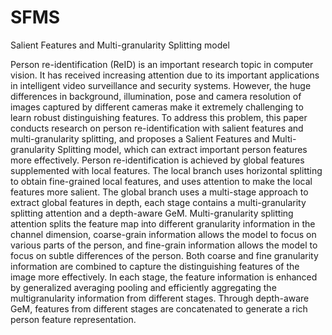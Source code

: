 # SFMS
Salient Features and Multi-granularity Splitting model

Person re-identification (ReID) is an important research topic in computer vision. It has received increasing attention due to its important applications in intelligent video surveillance and security systems. However, the huge differences in background, illumination, pose and camera resolution of images captured by different cameras make it extremely challenging to learn robust distinguishing features. To address this problem, this paper conducts research on person re-identification with salient features and multi-granularity splitting, and proposes a Salient Features and Multi-granularity Splitting model, which can extract important person features more effectively. Person re-identification is achieved by global features supplemented with local features. The local branch uses horizontal splitting to obtain fine-grained local features, and uses attention to make the local features more salient. The global branch uses a multi-stage approach to extract global features in depth, each stage contains a multi-granularity splitting attention and a depth-aware GeM. Multi-granularity splitting attention splits the feature map into different granularity information in the channel dimension, coarse-grain information allows the model to focus on various parts of the person, and fine-grain information allows the model to focus on subtle differences of the person. Both coarse and fine granularity information are combined to capture the distinguishing features of the image more effectively. In each stage, the feature information is enhanced by generalized averaging pooling and efficiently aggregating the multigranularity information from different stages. Through depth-aware GeM, features from different stages are concatenated to generate a rich person feature representation.
